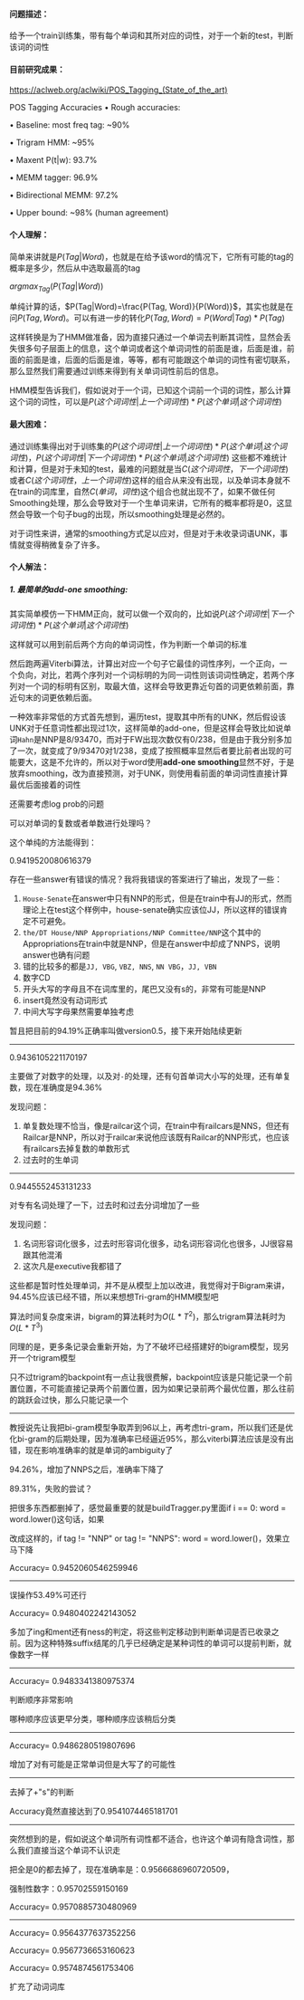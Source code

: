 #### 问题描述：

给予一个train训练集，带有每个单词和其所对应的词性，对于一个新的test，判断该词的词性

#### 目前研究成果：

 https://aclweb.org/aclwiki/POS_Tagging_(State_of_the_art) 

POS Tagging Accuracies • Rough accuracies: 

• Baseline: most freq tag: ~90% 

• Trigram HMM: ~95% 

• Maxent P(t|w): 93.7% 

• MEMM tagger: 96.9% 

• Bidirectional MEMM: 97.2% 

• Upper bound: ~98% (human agreement) 

#### 个人理解：

简单来讲就是$P(Tag|Word)$，也就是在给予该word的情况下，它所有可能的tag的概率是多少，然后从中选取最高的tag

$argmax_{Tag}(P(Tag|Word))$

单纯计算的话，$P(Tag|Word)=\frac{P(Tag, Word)}{P(Word)}$，其实也就是在问$P(Tag,Word)$。可以有进一步的转化$P(Tag,Word)=P(Word|Tag)*P(Tag)$

这样转换是为了HMM做准备，因为直接只通过一个单词去判断其词性，显然会丢失很多句子层面上的信息，这个单词或者这个单词词性的前面是谁，后面是谁，前面的前面是谁，后面的后面是谁，等等，都有可能跟这个单词的词性有密切联系，那么显然我们需要通过训练来得到有关单词词性前后的信息。

HMM模型告诉我们，假如说对于一个词，已知这个词前一个词的词性，那么计算这个词的词性，可以是$P(这个词词性|上一个词词性)*P(这个单词|这个词词性)$

#### 最大困难：

通过训练集得出对于训练集的$P(这个词词性|上一个词词性)*P(这个单词|这个词词性)$，$P(这个词词性|下一个词词性)*P(这个单词|这个词词性)$ 这些都不难统计和计算，但是对于未知的test，最难的问题就是当$C(这个词词性，下一个词词性)$或者$C(这个词词性，上一个词词性)$这样的组合从来没有出现，以及单词本身就不在train的词库里，自然$C(单词，词性)$这个组合也就出现不了，如果不做任何Smoothing处理，那么会导致对于一个生单词来讲，它所有的概率都将是0，这显然会导致一个句子bug的出现，所以smoothing处理是必然的。

对于词性来讲，通常的smoothing方式足以应对，但是对于未收录词语UNK，事情就变得稍微复杂了许多。

#### 个人解法：

##### 1. 最简单的add-one smoothing:

其实简单模仿一下HMM正向，就可以做一个双向的，比如说$P(这个词词性|下一个词词性)*P(这个单词|这个词词性)$

这样就可以用到前后两个方向的单词词性，作为判断一个单词的标准

然后跑两遍Viterbi算法，计算出对应一个句子它最佳的词性序列，一个正向，一个负向，对比，若两个序列对一个词标明的为同一词性则该词词性确定，若两个序列对一个词的标明有区别，取最大值，这样会导致更靠近句首的词更依赖前面，靠近句末的词更依赖后面。

一种效率非常低的方式首先想到，遍历test，提取其中所有的UNK，然后假设该UNK对于任意词性都出现过1次，这样简单的add-one，但是这样会导致比如说单词`Hahn`是NNP是8/93470，而对于FW出现次数仅有0/238，但是由于我分别多加了一次，就变成了9/93470对1/238，变成了按照概率显然后者要比前者出现的可能要大，这是不允许的，所以对于word使用**add-one smoothing**显然不好，于是放弃smoothing，改为直接预测，对于UNK，则使用看前面的单词词性直接计算最优后面接着的词性

还需要考虑log prob的问题

可以对单词的复数或者单数进行处理吗？

这个单纯的方法能得到：

0.9419520080616379

存在一些answer有错误的情况？我将我错误的答案进行了输出，发现了一些：

1. `House-Senate`在answer中只有NNP的形式，但是在train中有JJ的形式，然而理论上在test这个样例中，house-senate确实应该位JJ，所以这样的错误肯定不可避免。
2. `the/DT House/NNP Appropriations/NNP Committee/NNP`这个其中的Appropriations在train中就是NNP，但是在answer中却成了NNPS，说明answer也确有问题
3. 错的比较多的都是`JJ, VBG`, `VBZ, NNS`, `NN VBG`，`JJ, VBN`
4. 数字CD
5. 开头大写的字母且不在词库里的，尾巴又没有s的，非常有可能是NNP
6. insert竟然没有动词形式
7. 中间大写字母果然需要单独考虑

暂且把目前的94.19%正确率叫做version0.5，接下来开始陆续更新

---

0.9436105221170197

主要做了对数字的处理，以及对`-`的处理，还有句首单词大小写的处理，还有单复数，现在准确度是94.36%

发现问题：

1. 单复数处理不恰当，像是railcar这个词，在train中有railcars是NNS，但还有Railcar是NNP，所以对于railcar来说他应该既有Railcar的NNP形式，也应该有railcars去掉复数的单数形式
2. 过去时的生单词

---

0.9445552453131233

对专有名词处理了一下，过去时和过去分词增加了一些

发现问题：

1. 名词形容词化很多，过去时形容词化很多，动名词形容词化也很多，JJ很容易跟其他混淆
2. 这次凡是executive我都错了

这些都是暂时性处理单词，并不是从模型上加以改进，我觉得对于Bigram来讲，94.45%应该已经不错，所以来想想Tri-gram的HMM模型吧

算法时间复杂度来讲，bigram的算法耗时为$O(L*T^2)$，那么trigram算法耗时为$O(L*T^3)$

同理的是，更多条记录会重新开始，为了不破坏已经搭建好的bigram模型，现另开一个trigram模型

只不过trigram的backpoint有一点让我很费解，backpoint应该是只能记录一个前置位置，不可能直接记录两个前置位置，因为如果记录前两个最优位置，那么往前的跳跃会过快，那么只能记录一个

---

教授说先让我把bi-gram模型争取弄到96以上，再考虑tri-gram，所以我们还是优化bi-gram的后期处理，因为准确率已经逼近95%，那么viterbi算法应该是没有出错，现在影响准确率的就是单词的ambiguity了

94.26%，增加了NNPS之后，准确率下降了

89.31%，失败的尝试？

把很多东西都删掉了，感觉最重要的就是buildTragger.py里面if i == 0: word = word.lower()这句话，如果

改成这样的，if tag != "NNP" or tag != "NNPS": word = word.lower()，效果立马下降

Accuracy= 0.9452060546259946

---

误操作53.49%可还行

Accuracy= 0.9480402242143052

多加了ing和ment还有ness的判定，将这些判定移动到判断单词是否已收录之前。因为这种特殊suffix结尾的几乎已经确定是某种词性的单词可以提前判断，就像数字一样

---

Accuracy= 0.9483341380975374

判断顺序非常影响

哪种顺序应该更早分类，哪种顺序应该稍后分类

---

Accuracy= 0.9486280519807696

增加了对有可能是正常单词但是大写了的可能性

---

去掉了+"s"的判断

Accuracy竟然直接达到了0.9541074465181701

---

突然想到的是，假如说这个单词所有词性都不适合，也许这个单词有隐含词性，那么我们直接当这个单词不认识走

把全是0的都去掉了，现在准确率是：0.9566686960720509，

强制性数字：0.95702559150169

Accuracy= 0.9570885730480969

---

Accuracy= 0.9564377637352256

Accuracy= 0.9567736653160623

Accuracy= 0.9574874561753406

扩充了动词词库

